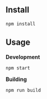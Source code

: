 ## Install

```
npm install
```

## Usage

**Development**
```
npm start
```

**Building**
```
npm run build
```

